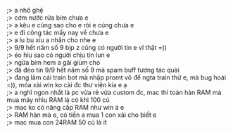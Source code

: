 ;> a nhô ghệ<br>
;> cơm nước rửa bím chưa e<br>
;> a kêu e cúng sao cho e ròi e cúng chưa e<br>
;> e đi công tác mấy nay về chưa e<br>
;> a lu bu xíu a nhắn cho nhe e<br>
;> 9/9 hết năm số 9 bịp z cũng có người tin e vl thật =))<br>
;> éo hỉu sao có người chịu tin lun e<br>
;> ngứa bím hem a gãi giùm cho<br>
;> đã đéo tin 9/9 hết năm số 9 mà spam buff tương tác quài<br>
;> đang làm cái train bot mà nhập promt vô để ngta train thử e, mà bug hoài =)), móa xài win ko cài đc thư viện kia e ạ<br>
;> a nghĩ ngon nhất là pc vừa rẻ vừa custom đc, mac thì toàn hàn RAM mà mua máy nhìu RAM là có khi 100 củ<br>
;> mac ko có nâng cấp RAM như win á e<br>
;> RAM hàn mà e, có tiền a mua 1 con xài cho biết e<br>
;> mac mua con 24RAM 50 củ là ít
